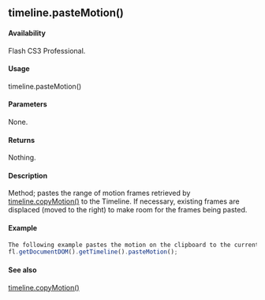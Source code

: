 ## timeline.pasteMotion()

#### Availability

Flash CS3 Professional.

#### Usage

timeline.pasteMotion()

#### Parameters

None.

#### Returns

Nothing.

#### Description

Method; pastes the range of motion frames retrieved by [timeline.copyMotion()](#!wielmic/developers-animatesdk-docs/test/Timeline_object/timelin8.md) to the Timeline. If necessary, existing frames are displaced (moved to the right) to make room for the frames being pasted.

#### Example

```javascript
The following example pastes the motion on the clipboard to the currently selected frame or playhead location, displacing that frame to the right of the pasted frames:
fl.getDocumentDOM().getTimeline().pasteMotion();

```
#### See also

[timeline.copyMotion()](#!wielmic/developers-animatesdk-docs/test/Timeline_object/timelin8.md)
